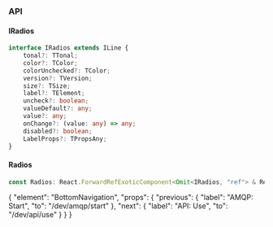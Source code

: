 

### API

#### IRadios

```ts
interface IRadios extends ILine {
    tonal?: TTonal;
    color?: TColor;
    colorUnchecked?: TColor;
    version?: TVersion;
    size?: TSize;
    label?: TElement;
    uncheck?: boolean;
    valueDefault?: any;
    value?: any;
    onChange?: (value: any) => any;
    disabled?: boolean;
    LabelProps?: TPropsAny;
}
```

#### Radios

```ts
const Radios: React.ForwardRefExoticComponent<Omit<IRadios, "ref"> & React.RefAttributes<unknown>>;
```


{
  "element": "BottomNavigation",
  "props": {
    "previous": {
      "label": "AMQP: Start",
      "to": "/dev/amqp/start"
    },
    "next": {
      "label": "API: Use",
      "to": "/dev/api/use"
    }
  }
}
